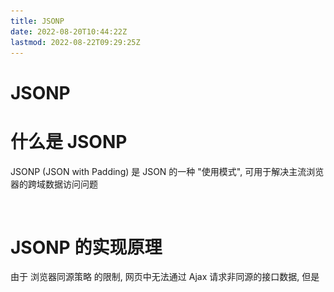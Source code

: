 ```yaml
---
title: JSONP
date: 2022-08-20T10:44:22Z
lastmod: 2022-08-22T09:29:25Z
---
```


# JSONP

# 什么是 JSONP

JSONP (JSON with Padding) 是 JSON 的一种 "使用模式", 可用于解决主流浏览器的跨域数据访问问题

‍

# JSONP 的实现原理

由于 浏览器同源策略 的限制, 网页中无法通过 Ajax 请求非同源的接口数据, 但是 <script> 标签不受浏览器同源策略的影响, 可以通过 scr 属性, 请求非同源的 js 脚本

‍

因此, JSONP 的实现原理, 就是通过 <script> 标签的 scr 属性, 请求跨域的数据接口, 并通过函数调用的方式, 接收跨域接口相应回来的数据..

‍

# 自己实现一个 JSONP

‍

```js
        <script>
            function success(data) {
                console.log(data);
            }
        </script>
        <script src="http://www.liulongbin.top:3006/api/jsonp?callback=success&name=tim"></script>
```

# JSONP 的缺点

由于 JSONP 是通过 <script> 标签的 scr 属性, 来实现跨域数据请求的, 所以 JSONP 只支持 GET 数据请求, 不支持 POST 数据请求

‍

注意: JSONP 和 Ajax 之间没有任何关系, 不能把 JSONP 请求的方式叫做 Ajax, 因为 JSONP 没有用到 XMLHttpRequest 这个对象

‍

# jQuery 中的 JSONP

jQuery 中的 `$.Ajax() ​` 函数 除了可以发起真正的 Ajax 请求之外, 还能发起 JSONP 请求,

只需要把 `dataType` 设置为 `"jsonp"` 即可

![Snipaste_2022-08-22_09-05-17](assets/Snipaste_2022-08-22_09-05-17-20220822090520-9mxs37k.png)​

默认情况下, 使用 jQuery 发起 JSONP 请求, 会自动携带一个 callback=jQueryxxx 的参数, , jQueryxxx 是随机生成的一个回调函数的名称

## 自定义参数及回调函数名称

在使用 jQuery 发起 JSONP 请求时, 如果想要自定义 JSONP 的参数及回调函数名称, 可以通过如下两个参数来定义

* jsonp: 发送到服务器的参数名称
* jsonpCallback: 自定义的回调函数名称

  ![Snipaste_2022-08-22_09-21-45](assets/Snipaste_2022-08-22_09-21-45-20220822092228-4egmeph.png)​

## jQuery 中 JSONP 的实现过程

jQuery 中的 JSONP, 也是通过 `<script>` 标签的 scr 属性实现跨域数据访问, 只不过, jQuery 采用的是动态创建和移除 `<script>` 标签的方式, 来发起 JSONP 数据请求

* 在发起 JSONP 请求的时候, 动态向 `<header>` 中 `append` 一个 `<script>` 标签
* 在 JSONP 请求成功之后, 动态从 `<header>` 中移除刚才 `append` 的 `<script>` 标签

‍
